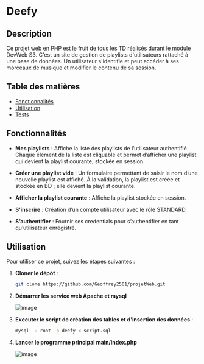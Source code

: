 # Deefy

## Description

Ce projet web en PHP est le fruit de tous les TD réalisés durant le module DevWeb S3. C'est un site de gestion de playlists d'utilisateurs rattaché à une base de données. Un utilisateur s'identifie et peut accéder à ses morceaux de musique et modifier le contenu de sa session.

## Table des matières

- [Fonctionnalités](#fonctionnalités)
- [Utilisation](#utilisation)
- [Tests](#tests)

## Fonctionnalités

- **Mes playlists** : Affiche la liste des playlists de l’utilisateur authentifié. Chaque élément de la liste est cliquable et permet d’afficher une playlist qui devient la playlist courante, stockée en session.

- **Créer une playlist vide** : Un formulaire permettant de saisir le nom d’une nouvelle playlist est affiché. À la validation, la playlist est créée et stockée en BD ; elle devient la playlist courante.

- **Afficher la playlist courante** : Affiche la playlist stockée en session.

- **S’inscrire** : Création d’un compte utilisateur avec le rôle STANDARD.

- **S’authentifier** : Fournir ses credentials pour s’authentifier en tant qu’utilisateur enregistré.

## Utilisation

Pour utiliser ce projet, suivez les étapes suivantes :

1. **Cloner le dépôt** :
   ```bash
   git clone https://github.com/Geoffrey2501/projetWeb.git
   
2. **Démarrer les service web Apache et mysql**

   ![image](https://github.com/user-attachments/assets/c00aeb97-ea2c-4fb2-b077-2e249e79e692)

3. **Executer le script de création des tables et d'insertion des données** :

   ```bash
   mysql -u root -p deefy < script.sql

5. **Lancer le programme principal main/index.php**
   
   ![image](https://github.com/user-attachments/assets/6d132718-8f52-4489-9ca5-aca8fb3458d6)


 
